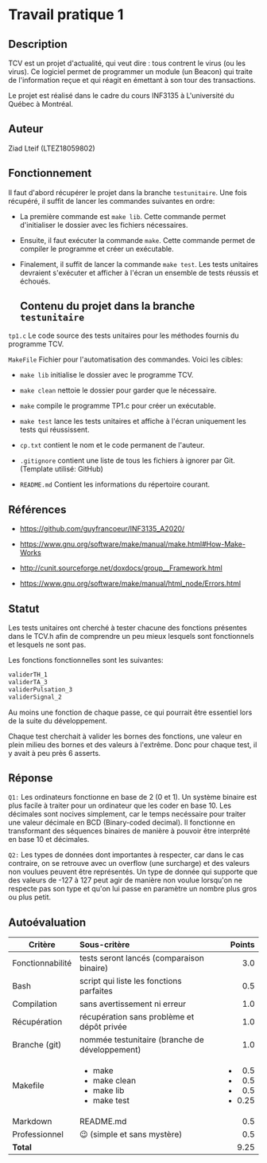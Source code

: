 # Travail pratique 1

   ## Description

 TCV est un projet d'actualité, qui veut dire : tous contrent le virus (ou les virus). Ce logiciel permet de programmer un module (un Beacon) qui traite de l'information reçue
 et qui réagit en émettant à son tour des transactions.
 
 Le projet est réalisé dans le cadre du cours INF3135 à L'université du Québec à Montréal.

   ## Auteur

   Ziad Lteif (LTEZ18059802)

   ## Fonctionnement
   
Il faut d'abord récupérer le projet dans la branche ```testunitaire```. Une fois récupéré, il suffit de lancer les commandes suivantes en ordre:

- La première commande est ```make lib```. Cette commande permet d'initialiser le dossier avec les fichiers nécessaires.

- Ensuite, il faut exécuter la commande ```make```. Cette commande permet de compiler le programme et créer un exécutable.

- Finalement, il suffit de lancer la commande ```make test```. Les tests unitaires devraient s'exécuter et afficher à l'écran un ensemble de tests réussis et échoués.

   ## Contenu du projet dans la branche ```testunitaire```

```tp1.c``` Le code source des tests unitaires pour les méthodes fournis du programme TCV.

```MakeFile``` Fichier pour l'automatisation des commandes. Voici les cibles:

   - ```make lib``` initialise le dossier avec le programme TCV.

   - ```make clean``` nettoie le dossier pour garder que le nécessaire.
   
   - ```make``` compile le programme TP1.c pour créer un exécutable.
   
   - ```make test``` lance les tests unitaires et affiche à l'écran uniquement les tests qui réussissent.
   
   - ```cp.txt```  contient le nom et le code permanent de l'auteur.

   - ```.gitignore``` contient une liste de tous les fichiers à ignorer par Git. (Template utilisé: GitHub)

   - ```README.md``` Contient les informations du répertoire courant.

   ## Références

   - https://github.com/guyfrancoeur/INF3135_A2020/
   
   - https://www.gnu.org/software/make/manual/make.html#How-Make-Works
   
   - http://cunit.sourceforge.net/doxdocs/group__Framework.html
   
   - https://www.gnu.org/software/make/manual/html_node/Errors.html
   
   
   ## Statut

Les tests unitaires ont cherché à tester chacune des fonctions présentes dans le TCV.h afin de comprendre un peu mieux lesquels sont fonctionnels et lesquels ne sont pas.

Les fonctions fonctionnelles sont les suivantes:
```bash
validerTH_1
validerTA_3
validerPulsation_3
validerSignal_2
```
   Au moins une fonction de chaque passe, ce qui pourrait être essentiel lors de la suite du développement.
   
   Chaque test cherchait à valider les bornes des fonctions, une valeur en plein milieu des bornes et des valeurs à l'extrême. Donc pour chaque test, il y avait à peu près 6 asserts.
   
   ## Réponse
   
   ```Q1:``` Les ordinateurs fonctionne en base de 2 (0 et 1). Un système binaire est plus facile à traiter pour un ordinateur que les coder en base 10. Les décimales sont nocives simplement, car le temps necéssaire pour traiter une valeur décimale en BCD (Binary-coded decimal). Il fonctionne en transformant des séquences binaires de manière à pouvoir être interprêté en base 10 et décimales.
   
   ```Q2:``` Les types de données dont importantes à respecter, car dans le cas contraire, on se retrouve avec un overflow (une surcharge) et des valeurs non voulues peuvent être représentés. Un type de donnée qui supporte que des valeurs de -127 à 127 peut agir de manière non voulue lorsqu'on ne respecte pas son type et qu'on lui passe en paramètre un nombre plus gros ou plus petit. 
   
   ## Autoévaluation
   

| Critère | Sous-critère | Points |
| ------- |:------------ | ------:|
| Fonctionnabilité  | tests seront lancés (comparaison binaire)      | 3.0 |
| Bash              | script qui liste les fonctions parfaites       | 0.5 |
| Compilation       | sans avertissement ni erreur                   | 1.0 |
| Récupération      | récupération sans problème et dépôt privée     | 1.0 |
| Branche (git)     | nommée testunitaire (branche de développement) | 1.0 |
| Makefile          | <ul><li>make</li><li>make clean</li><li>make lib</li><li>make test</li></ul> | <ul><li>0.5</li><li>0.5</li><li>0.5</li><li>0.25</li></ul> |
| Markdown          | README.md                                      | 0.5 |
| Professionnel     | :wink: (simple et sans mystère)                | 0.5 |
| **Total**         |                                                | 9.25  |
